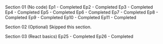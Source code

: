 Section 01 (No code)
  Ep1 - Completed
  Ep2 - Completed
  Ep3 - Completed
  Ep4 - Completed
  Ep5 - Completed
  Ep6 - Completed
  Ep7 - Completed
  Ep8 - Completed
  Ep9 - Completed
  Ep10 - Completed
  Ep11 - Completed
  
Section 02 (Optional)
  Skipped this section.
  
Section 03 (React basics)
  Ep25 - Completed
  Ep26 - Completed
